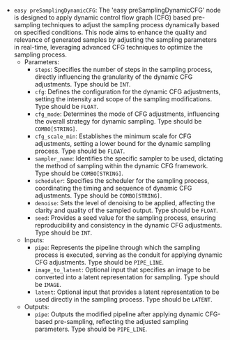- `easy preSamplingDynamicCFG`: The 'easy preSamplingDynamicCFG' node is designed to apply dynamic control flow graph (CFG) based pre-sampling techniques to adjust the sampling process dynamically based on specified conditions. This node aims to enhance the quality and relevance of generated samples by adjusting the sampling parameters in real-time, leveraging advanced CFG techniques to optimize the sampling process.
    - Parameters:
        - `steps`: Specifies the number of steps in the sampling process, directly influencing the granularity of the dynamic CFG adjustments. Type should be `INT`.
        - `cfg`: Defines the configuration for the dynamic CFG adjustments, setting the intensity and scope of the sampling modifications. Type should be `FLOAT`.
        - `cfg_mode`: Determines the mode of CFG adjustments, influencing the overall strategy for dynamic sampling. Type should be `COMBO[STRING]`.
        - `cfg_scale_min`: Establishes the minimum scale for CFG adjustments, setting a lower bound for the dynamic sampling process. Type should be `FLOAT`.
        - `sampler_name`: Identifies the specific sampler to be used, dictating the method of sampling within the dynamic CFG framework. Type should be `COMBO[STRING]`.
        - `scheduler`: Specifies the scheduler for the sampling process, coordinating the timing and sequence of dynamic CFG adjustments. Type should be `COMBO[STRING]`.
        - `denoise`: Sets the level of denoising to be applied, affecting the clarity and quality of the sampled output. Type should be `FLOAT`.
        - `seed`: Provides a seed value for the sampling process, ensuring reproducibility and consistency in the dynamic CFG adjustments. Type should be `INT`.
    - Inputs:
        - `pipe`: Represents the pipeline through which the sampling process is executed, serving as the conduit for applying dynamic CFG adjustments. Type should be `PIPE_LINE`.
        - `image_to_latent`: Optional input that specifies an image to be converted into a latent representation for sampling. Type should be `IMAGE`.
        - `latent`: Optional input that provides a latent representation to be used directly in the sampling process. Type should be `LATENT`.
    - Outputs:
        - `pipe`: Outputs the modified pipeline after applying dynamic CFG-based pre-sampling, reflecting the adjusted sampling parameters. Type should be `PIPE_LINE`.
